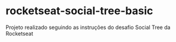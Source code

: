 # rocketseat-social-tree-basic
Projeto realizado seguindo as instruções do desafio Social Tree da Rocketseat
